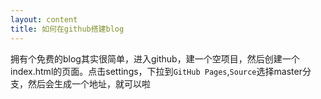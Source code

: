 ```yaml
---
layout: content
title: 如何在github搭建blog
---
```


拥有个免费的blog其实很简单，进入github，建一个空项目，然后创建一个index.html的页面。点击settings，下拉到``GitHub Pages``,``Source``选择master分支，然后会生成一个地址，就可以啦